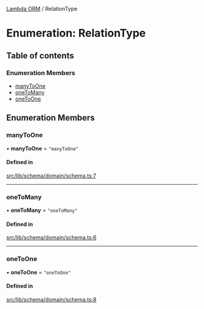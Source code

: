 [Lambda ORM](../README.md) / RelationType

# Enumeration: RelationType

## Table of contents

### Enumeration Members

- [manyToOne](RelationType.md#manytoone)
- [oneToMany](RelationType.md#onetomany)
- [oneToOne](RelationType.md#onetoone)

## Enumeration Members

### manyToOne

• **manyToOne** = ``"manyToOne"``

#### Defined in

[src/lib/schema/domain/schema.ts:7](https://github.com/FlavioLionelRita/lambdaorm/blob/889020d7/src/lib/schema/domain/schema.ts#L7)

___

### oneToMany

• **oneToMany** = ``"oneToMany"``

#### Defined in

[src/lib/schema/domain/schema.ts:6](https://github.com/FlavioLionelRita/lambdaorm/blob/889020d7/src/lib/schema/domain/schema.ts#L6)

___

### oneToOne

• **oneToOne** = ``"oneToOne"``

#### Defined in

[src/lib/schema/domain/schema.ts:8](https://github.com/FlavioLionelRita/lambdaorm/blob/889020d7/src/lib/schema/domain/schema.ts#L8)
